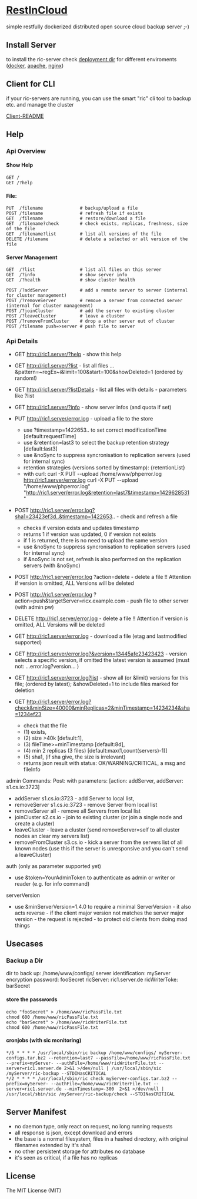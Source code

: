 # [RestInCloud](http://segfaulty.github.io/RestInCloud/)

simple restfully dockerized distributed open source cloud backup server ;-)

## Install Server

to install the ric-server check [deployment dir](deployment/) for different enviroments ([docker](deployment/docker), [apache](deployment/apache), [nginx](deployment/nginx))

## Client for CLI

if your ric-servers are running, you can use the smart "ric" cli tool to backup etc. and manage the cluster

[Client-README](src/Ric/Client/README.md)


## Help

### Api Overview


#### Show Help 

    GET /
    GET /?help

#### File:
    
    PUT  /filename              # backup/upload a file
    POST /filename              # refresh file if exists
    GET  /filename              # restore/download a file
    GET  /filename?check        # check exists, replicas, freshness, size of the file
    GET  /filename?list         # list all versions of the file
    DELETE /filename            # delete a selected or all version of the file
    
#### Server Management
 
    GET  /?list                 # list all files on this server
    GET  /?info                 # show server info
    GET  /?health               # show cluster health
    
    POST /?addServer            # add a remote server to server (internal for cluster management)
    POST /?removeServer         # remove a server from connected server (internal for cluster management)
    POST /?joinCluster          # add the server to existing cluster 
    POST /?leaveCluster         # leave a cluster
    POST /?removeFromCluster    # drop a other server out of cluster
    POST /filename push=>server # push file to server
    
    
### Api Details

 * GET http://ric1.server/?help - show this help
 * GET http://ric1.server/?list - list all files ... &pattern=~regEx~i&limit=100&start=100&showDeleted=1 (ordered by random!)
 * GET http://ric1.server/?listDetails -  list all files with details - parameters like ?list
 * GET http://ric1.server/?info - show server infos (and quota if set)

 * PUT http://ric1.server/error.log - upload a file to the store
   - use ?timestamp=1422653.. to set correct modificationTime [default:requestTime]
   - use &retention=last3 to select the backup retention strategy [default:last3]
   - use &noSync to suppress syncronisation to replication servers (used for internal sync)
   - retention strategies (versions sorted by timestamp):
{retentionList}
   - with curl:
     curl -X PUT --upload /home/www/phperror.log http://ric1.server/error.log
     curl -X PUT --upload "/home/www/phperror.log" "http://ric1.server/error.log&retention=last7&timestamp=1429628531"

 * POST http://ric1.server/error.log?sha1=23423ef3d..&timestamp=1422653.. - check and refresh a file
   - checks if version exists and updates timestamp
   - returns 1 if version was updated, 0 if version not exists
   - if 1 is returned, there is no need to upload the same version
   - use &noSync to suppress syncronisation to replication servers (used for internal sync)
   - if &noSync is not set, refresh is also performed on the replication servers (with &noSync)

 * POST http://ric1.server/error.log  ?action=delete  - delete a file !! Attention if version is omitted, ALL Versions will be deleted
 * POST http://ric1.server/error.log  ?action=push&targetServer=ricx.example.com  - push file to other server (with admin pw)
 * DELETE http://ric1.server/error.log   - delete a file !! Attention if version is omitted, ALL Versions will be deleted


 * GET http://ric1.server/error.log - download a file (etag and lastmodified supported)
 * GET http://ric1.server/error.log?&version=13445afe23423423 - version selects a specific version, if omitted the latest version is assumed (must not: ...error.log?version... )
 * GET http://ric1.server/error.log?list - show all (or &limit) versions for this file; (ordered by latest); &showDeleted=1 to include files marked for deletion
 * GET http://ric1.server/error.log?check&minSize=40000&minReplicas=2&minTimestamp=14234234&sha=1234ef23
    - check that the file
    - (1) exists,
    - (2) size >40k [default:1],
    - (3) fileTime>=minTimestamp [default:8d],
    - (4) min 2 replicas (3 files) [default:max(1,count(servers)-1)]
    - (5) sha1, (if sha give, the size is irrelevant)
    - returns json result with status: OK/WARNING/CRITICAL, a msg and fileInfo

 admin Commands:
 Post: with parameters: [action: addServer, addServer: s1.cs.io:3723]
 * addServer s1.cs.io:3723 - add Server to local list,
 * removeServer s1.cs.io:3723 - remove Server from local list
 * removeServer all - remove all Servers from local list
 * joinCluster s2.cs.io - join to existing cluster (or join a single node and create a cluster)
 * leaveCluster - leave a cluster (send removeServer=self to all cluster nodes an clear my servers list)
 * removeFromCluster s3.cs.io - kick a server from the servers list of all known nodes (use this if the server is unresponsive and you can't send a leaveCluster)


 auth (only as parameter supported yet)
 * use &token=YourAdminToken to authenticate as admin or writer or reader (e.g. for info command)

 serverVersion
 * use &minServerVersion=1.4.0 to require a minimal ServerVersion - it also acts reverse - if the client major version not matches the server major version - the request is rejected - to protect old clients from doing  mad things

## Usecases

### Backup a Dir

dir to back up: /home/www/configs/
server identification: myServer
encryption password: fooSecret
ricServer: ric1.server.de
ricWriterToke: barSecret

#### store the passwords

	echo "fooSecret" > /home/www/ricPassFile.txt
	chmod 600 /home/www/ricPassFile.txt
	echo "barSecret" > /home/www/ricWriterFile.txt
	chmod 600 /home/www/ricPassFile.txt

#### cronjobs (with sic monitoring)

    */5 * * * * /usr/local/sbin/ric backup /home/www/configs/ myServer-configs.tar.bz2 --retention=last7 --passFile=/home/www/ricPassFile.txt --prefix=myServer- --authFile=/home/www/ricWriterFile.txt --server=ric1.server.de 2>&1 >/dev/null | /usr/local/sbin/sic /myServer/ric-backup --STDINasCRITICAL
    */2 * * * * /usr/local/sbin/ric check myServer-configs.tar.bz2 --prefix=myServer- --authFile=/home/www/ricWriterFile.txt --server=ric1.server.de --minTimestamp=-300  2>&1 >/dev/null | /usr/local/sbin/sic /myServer/ric-backup/check --STDINasCRITICAL

## Server Manifest

* no daemon type, only react on request, no long running requests
* all response is json, except download and errors
* the base is a normal filesystem, files in a hashed directory, with original filenames extended by it's sha1
* no other persistent storage for attributes no database
* it's seen as critical, if a file has no replicas


## License

The MIT License (MIT)
